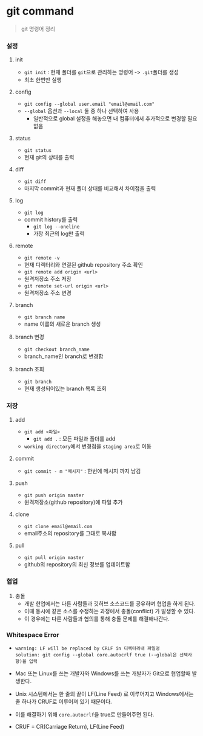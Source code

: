 # git command

> git 명령어 정리



### 설정

1. init
   - `git init` : 현재 폴더를 `git`으로 관리하는 명령어 -> `.git`폴더를 생성
   - 최초 한번만 실행

   
   
2. config

   - `git config --global user.email "email@email.com"`
   - `--global` 옵션과 `--local` 둘 중 하나 선택하여 사용
     - 일반적으로 global 설정을 해놓으면 내 컴퓨터에서 추가적으로 변경할 필요 없음

   

3. status

   - `git status`
   - 현재 git의 상태를 출력



4. diff
   - `git diff`
   - 마지막 commit과 현재 폴더 상태를 비교해서 차이점을 출력



5. log
   - `git log`
   - commit history를 출력
     - `git log --oneline` 
     - 가장 최근의 log만 출력



6. remote
   
   - `git remote -v`
   - 현재 디렉터리와 연결된 github repository 주소 확인
   - `git remote add origin <url>`
   - 원격저장소 주소 저장
   - `git remote set-url origin <url>`
   - 원격저장소 주소 변경



7. branch
   - `git branch name`
   - name 이름의 새로운 branch 생성



8. branch 변경
   - `git checkout branch_name`
   - branch_name인 branch로 변경함



9. branch 조회
   - `git branch`
   - 현재 생성되어있는 branch 목록 조회



### 저장

1. add
   - `git add <파일>`
     - `git add .` : 모든 파일과 폴더를 add
   - `working directory`에서 변경점을 `staging area`로 이동



2. commit
   - `git commit - m "메시지"` : 한번에 메시지 까지 남김



3. push
   - `git push origin master`
   - 원격저장소(github repository)에 파일 추가



4. clone
   - `git clone email@email.com` 
   - email주소의 repository를 그대로 복사함



5. pull
   - `git pull origin master` 
   - github의 repository의 최신 정보를 업데이트함



### 협업

1. 충돌
   - 개발 현업에서는 다른 사람들과 깃허브 소스코드를 공유하며 협업을 하게 된다.
   - 이때 동시에 같은 소스를 수정하는 과정에서 충돌(conflict) 가 발생할 수 있다.
   - 이 경우에는 다른 사람들과 협의를 통해 충돌 문제를 해결해나간다.



### Whitespace Error

- ```
  warning: LF will be replaced by CRLF in 디렉터리내 파일명
  solution: git config --global core.autocrlf true (--global은 선택사항)을 입력
  ```

- Mac 또는 Linux를 쓰는 개발자와 Windows를  쓰는 개발자가 Git으로 협업할때 발생한다.

- Unix 시스템에서는 한 줄의 끝이 LF(Line Feed) 로 이루어지고 Windows에서는 줄 하나가  CRUF로 이루어져 있기 때문이다. 

- 이를 해결하기 위해 `core.autocrlf`을 true로 만들어주면 된다.

- CRUF = CR(Carriage Return), LF(Line Feed)

